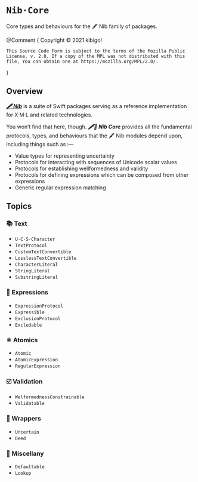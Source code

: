 #  ``Nib·Core``  #

Core types and behaviours for the 🖋 Nib family of packages.

@Comment {
	Copyright © 2021 kibigo!

	This Source Code Form is subject to the terms of the Mozilla Public License, v. 2.0. If a copy of the MPL was not distributed with this file, You can obtain one at https://mozilla.org/MPL/2.0/.
}


##  Overview  ##

[**_🖋 Nib_**](https://github.com/marrus-sh/Nib) is a suite of Swift packages serving as a reference implementation for X·M·L and related technologies.

You won’t find that here, though.
**_🖋🥑 Nib Core_** provides all the fundamental protocols, types, and behaviours that the 🖋 Nib modules depend upon, including things such as :—

 +  Value types for representing uncertainty
 +  Protocols for interacting with sequences of Unicode scalar values
 +  Protocols for establishing wellformedness and validity
 +  Protocols for defining expressions which can be composed from other expressions
 +  Generic regular expression matching
 
 
##  Topics  ##
 
 
###  📚 Text  ###

 +  ``U·C·S·Character``
 +  ``TextProtocol``
 +  ``CustomTextConvertible``
 +  ``LosslessTextConvertible``
 +  ``CharacterLiteral``
 +  ``StringLiteral``
 +  ``SubstringLiteral``


###  💬 Expressions  ###

 +  ``ExpressionProtocol``
 +  ``Expressible``
 +  ``ExclusionProtocol``
 +  ``Excludable``


###  ⚛️ Atomics  ###

 +  ``Atomic``
 +  ``AtomicExpression``
 +  ``RegularExpression``
 
 
###  ☑️ Validation  ###
 
 +  ``WelformednessConstrainable``
 +  ``Validatable``


### 🎁 Wrappers  ###

 +  ``Uncertain``
 +  ``Deed``


###  🧰 Miscellany  ###

 +  ``Defaultable``
 +  ``Lookup``
